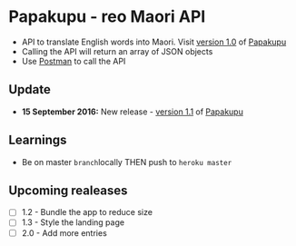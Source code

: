 # Papakupu - reo Maori API

- API to translate English words into Maori.  Visit [version 1.0](https://test-papakupu.herokuapp.com/v1/translations/1.0) of [Papakupu](https://test-papakupu.herokuapp.com/v1/translations/1.0)
- Calling the API will return an array of JSON objects
- Use [Postman](https://www.getpostman.com/) to call the API

## Update
- <strong>15 September 2016:</strong> New release - [version 1.1](https://test-papakupu.herokuapp.com/v1/translations/1.1) of [Papakupu](https://test-papakupu.herokuapp.com/v1/translations/1.1)

## Learnings
- Be on master `branch`locally THEN push to `heroku master`

## Upcoming realeases
- [ ] 1.2 - Bundle the app to reduce size
- [ ] 1.3 - Style the landing page
- [ ] 2.0 - Add more entries
